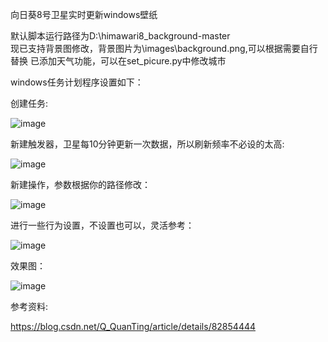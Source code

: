 向日葵8号卫星实时更新windows壁纸

默认脚本运行路径为D:\himawari8_background-master\
现已支持背景图修改，背景图片为\images\background.png,可以根据需要自行替换
已添加天气功能，可以在set_picure.py中修改城市

windows任务计划程序设置如下：

创建任务:

![image](https://github.com/luzheminlulu/himawari8_background/blob/master/images/1.png)

新建触发器，卫星每10分钟更新一次数据，所以刷新频率不必设的太高:

![image](https://github.com/luzheminlulu/himawari8_background/blob/master/images/2.png)

新建操作，参数根据你的路径修改：

![image](https://github.com/luzheminlulu/himawari8_background/blob/master/images/3.png)

进行一些行为设置，不设置也可以，灵活参考：

![image](https://github.com/luzheminlulu/himawari8_background/blob/master/images/4.png)

效果图：

![image](https://github.com/luzheminlulu/himawari8_background/blob/master/images/5.png)

参考资料:

https://blog.csdn.net/Q_QuanTing/article/details/82854444
